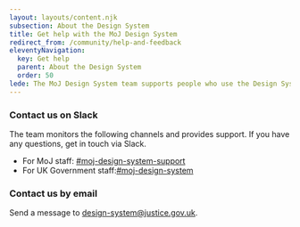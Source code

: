 ```yaml
---
layout: layouts/content.njk
subsection: About the Design System
title: Get help with the MoJ Design System
redirect_from: /community/help-and-feedback
eleventyNavigation:
  key: Get help
  parent: About the Design System
  order: 50
lede: The MoJ Design System team supports people who use the Design System. Contact us to ask for help.
---
```


### Contact us on Slack

The team monitors the following channels and provides support. If you have any questions, get in touch via Slack.

- For MoJ staff: [#moj-design-system-support](https://moj.enterprise.slack.com/archives/CH5RUSB27)
- For UK Government staff:[#moj-design-system](https://ukgovernmentdigital.slack.com/archives/CJ6QDRDGC)

### Contact us by email

Send a message to [design-system@justice.gov.uk](mailto:design-system@justice.gov.uk).
